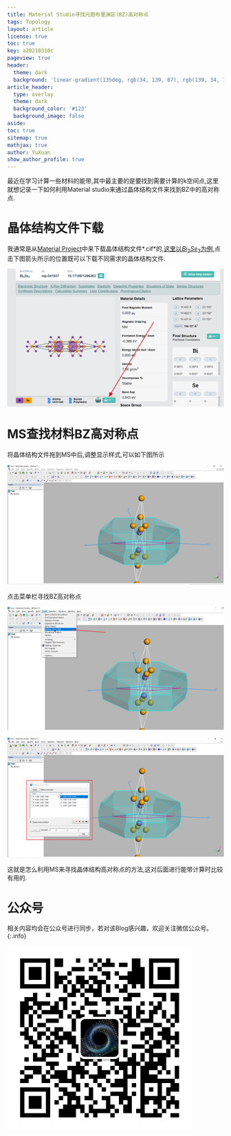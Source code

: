 ```yaml
---
title: Material Studio寻找元胞布里渊区(BZ)高对称点
tags: Topology
layout: article
license: true
toc: true
key: a20210310c
pageview: true
header:
  theme: dark
  background: 'linear-gradient(135deg, rgb(34, 139, 87), rgb(139, 34, 139))'
article_header:
  type: overlay
  theme: dark
  background_color: '#123'
  background_image: false   
aside:
toc: true
sitemap: true
mathjax: true
author: YuXuan
show_author_profile: true
---
```

最近在学习计算一些材料的能带,其中最主要的是要找到需要计算的k空间点,这里就想记录一下如何利用Material studio来通过晶体结构文件来找到BZ中的高对称点.
<!--more-->
# 晶体结构文件下载
我通常是从[Material Project](https://materialsproject.org/)中来下载晶体结构文件*.cif*的,[这里以$Bi_2Se_3$为例](https://materialsproject.org/materials/mp-541837/#),点击下图箭头所示的位置既可以下载不同需求的晶体结构文件.

![png](/assets/images/MS/ms1.png)

# MS查找材料BZ高对称点

将晶体结构文件拖到MS中后,调整显示样式,可以如下图所示

![png](/assets/images/MS/ms2.png)

点击菜单栏寻找BZ高对称点

![png](/assets/images/MS/ms3.png)

![png](/assets/images/MS/ms4.png)

这就是怎么利用MS来寻找晶体结构高对称点的方法,这对后面进行能带计算时比较有用的.

# 公众号
相关内容均会在公众号进行同步，若对该Blog感兴趣，欢迎关注微信公众号。
{:.info}

![png](/assets/images/qrcode.jpg)